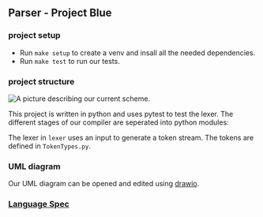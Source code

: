 ## Parser - Project Blue

### project setup

- Run `make setup` to create a venv and insall all the needed dependencies.
- Run `make test` to run our tests.

### project structure

![A picture describing our current scheme.](scheme.png)

This project is written in python and uses pytest to test the lexer. The
different stages of our compiler are seperated into python modules:

The lexer in `lexer` uses an input to generate a token stream. The tokens are
defined in `TokenTypes.py`.

### UML diagram

Our UML diagram can be opened and edited using
[drawio](https://app.diagrams.net/).

### [Language Spec](docs/language-spec)
